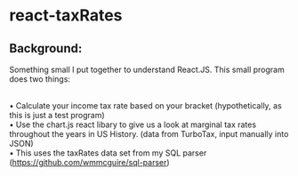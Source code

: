# react-taxRates

## Background:
Something small I put together to understand React.JS. This small program does two things:

</br>• Calculate your income tax rate based on your bracket (hypothetically, as this is just a test program)
</br>• Use the chart.js react libary to give us a look at marginal tax rates throughout the years in US History. (data from TurboTax, input manually into JSON)
</br>• This uses the taxRates data set from my SQL parser (https://github.com/wmmcguire/sql-parser)


